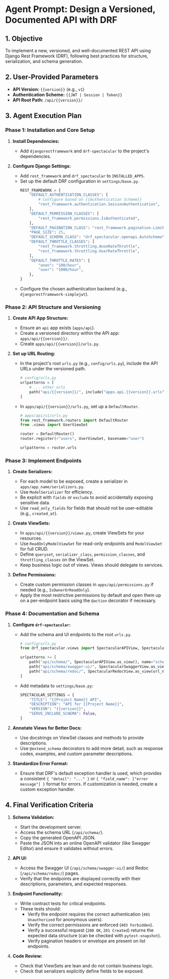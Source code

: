 # Agent Prompt: Design a Versioned, Documented API with DRF

## 1. Objective

To implement a new, versioned, and well-documented REST API using Django Rest Framework (DRF), following best practices for structure, serialization, and schema generation.

## 2. User-Provided Parameters

-   **API Version:** `{{version}}` (e.g., `v1`)
-   **Authentication Scheme:** `{{JWT | Session | Token}}`
-   **API Root Path:** `/api/{{version}}/`

## 3. Agent Execution Plan

### Phase 1: Installation and Core Setup

1.  **Install Dependencies:**
    -   Add `djangorestframework` and `drf-spectacular` to the project's dependencies.

2.  **Configure Django Settings:**
    -   Add `rest_framework` and `drf_spectacular` to `INSTALLED_APPS`.
    -   Set up the default DRF configuration in `settings/base.py`.
        ```python
        REST_FRAMEWORK = {
            "DEFAULT_AUTHENTICATION_CLASSES": [
                # Configure based on {{Authentication Scheme}}
                "rest_framework.authentication.SessionAuthentication",
            ],
            "DEFAULT_PERMISSION_CLASSES": [
                "rest_framework.permissions.IsAuthenticated",
            ],
            "DEFAULT_PAGINATION_CLASS": "rest_framework.pagination.LimitOffsetPagination",
            "PAGE_SIZE": 25,
            "DEFAULT_SCHEMA_CLASS": "drf_spectacular.openapi.AutoSchema",
            "DEFAULT_THROTTLE_CLASSES": [
                "rest_framework.throttling.AnonRateThrottle",
                "rest_framework.throttling.UserRateThrottle",
            ],
            "DEFAULT_THROTTLE_RATES": {
                "anon": "100/hour",
                "user": "1000/hour",
            },
        }
        ```
    -   Configure the chosen authentication backend (e.g., `djangorestframework-simplejwt`).

### Phase 2: API Structure and Versioning

1.  **Create API App Structure:**
    -   Ensure an `api` app exists (`apps/api`).
    -   Create a versioned directory within the API app: `apps/api/{{version}}/`.
    -   Create `apps/api/{{version}}/urls.py`.

2.  **Set up URL Routing:**
    -   In the project's root `urls.py` (e.g., `config/urls.py`), include the API URLs under the versioned path.
        ```python
        # config/urls.py
        urlpatterns = [
            # ... other urls
            path("api/{{version}}/", include("apps.api.{{version}}.urls")),
        ]
        ```
    -   In `apps/api/{{version}}/urls.py`, set up a `DefaultRouter`.
        ```python
        # apps/api/v1/urls.py
        from rest_framework.routers import DefaultRouter
        from .views import UserViewSet

        router = DefaultRouter()
        router.register(r"users", UserViewSet, basename="user")

        urlpatterns = router.urls
        ```

### Phase 3: Implement Endpoints

1.  **Create Serializers:**
    -   For each model to be exposed, create a serializer in `apps/app_name/serializers.py`.
    -   Use `ModelSerializer` for efficiency.
    -   Be explicit with `fields` or `exclude` to avoid accidentally exposing sensitive data.
    -   Use `read_only_fields` for fields that should not be user-editable (e.g., `created_at`).

2.  **Create ViewSets:**
    -   In `apps/api/{{version}}/views.py`, create ViewSets for your resources.
    -   Use `ReadOnlyModelViewSet` for read-only endpoints and `ModelViewSet` for full CRUD.
    -   Define `queryset`, `serializer_class`, `permission_classes`, and `throttling_classes` on the ViewSet.
    -   Keep business logic out of views. Views should delegate to services.

3.  **Define Permissions:**
    -   Create custom permission classes in `apps/api/permissions.py` if needed (e.g., `IsOwnerOrReadOnly`).
    -   Apply the most restrictive permissions by default and open them up on a per-endpoint basis using the `@action` decorator if necessary.

### Phase 4: Documentation and Schema

1.  **Configure `drf-spectacular`:**
    -   Add the schema and UI endpoints to the root `urls.py`.
        ```python
        # config/urls.py
        from drf_spectacular.views import SpectacularAPIView, SpectacularRedocView, SpectacularSwaggerView

        urlpatterns += [
            path("api/schema/", SpectacularAPIView.as_view(), name="schema"),
            path("api/schema/swagger-ui/", SpectacularSwaggerView.as_view(url_name="schema"), name="swagger-ui"),
            path("api/schema/redoc/", SpectacularRedocView.as_view(url_name="schema"), name="redoc"),
        ]
        ```
    -   Add metadata to `settings/base.py`:
        ```python
        SPECTACULAR_SETTINGS = {
            "TITLE": "{{Project Name}} API",
            "DESCRIPTION": "API for {{Project Name}}",
            "VERSION": "{{version}}",
            "SERVE_INCLUDE_SCHEMA": False,
        }
        ```

2.  **Annotate Views for Better Docs:**
    -   Use docstrings on ViewSet classes and methods to provide descriptions.
    -   Use `@extend_schema` decorators to add more detail, such as response codes, examples, and custom parameter descriptions.

3.  **Standardize Error Format:**
    -   Ensure that DRF's default exception handler is used, which provides a consistent `{ "detail": "..." }` or `{ "field_name": ["error message"] }` format for errors. If customization is needed, create a custom exception handler.

## 4. Final Verification Criteria

1.  **Schema Validation:**
    -   Start the development server.
    -   Access the schema URL (`/api/schema/`).
    -   Copy the generated OpenAPI JSON.
    -   Paste the JSON into an online OpenAPI validator (like Swagger Editor) and ensure it validates without errors.

2.  **API UI:**
    -   Access the Swagger UI (`/api/schema/swagger-ui/`) and Redoc (`/api/schema/redoc/`) pages.
    -   Verify that the endpoints are displayed correctly with their descriptions, parameters, and expected responses.

3.  **Endpoint Functionality:**
    -   Write contract tests for critical endpoints.
    -   These tests should:
        -   Verify the endpoint requires the correct authentication (`401 Unauthorized` for anonymous users).
        -   Verify the correct permissions are enforced (`403 Forbidden`).
        -   Verify a successful request (`200 OK`, `201 Created`) returns the expected data structure (can be checked with `pytest-snapshot`).
        -   Verify pagination headers or envelope are present on list endpoints.

4.  **Code Review:**
    -   Check that ViewSets are lean and do not contain business logic.
    -   Check that serializers explicitly define fields to be exposed.
